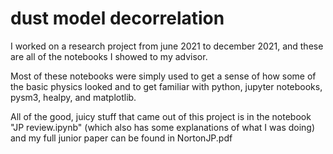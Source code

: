 # dust model decorrelation
I worked on a research project from june 2021 to december 2021, and these are all of the notebooks I showed to my advisor.

Most of these notebooks were simply used to get a sense of how some of the basic physics looked and to get familiar with python, jupyter notebooks, pysm3, healpy, and matplotlib.

All of the good, juicy stuff that came out of this project is in the notebook "JP review.ipynb" (which also has some explanations of what I was doing) and my full junior paper can be found in NortonJP.pdf
